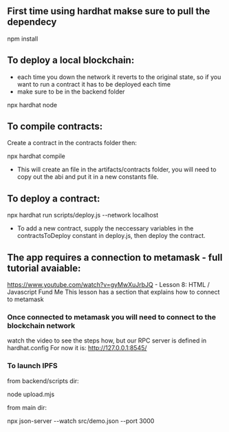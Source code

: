 ## First time using hardhat makse sure to pull the dependecy

npm install

## To deploy a local blockchain:
- each time you down the network it reverts to the original state, so if you want to run a contract it has to be deployed each time
- make sure to be in the backend folder

npx hardhat node

## To compile contracts:
Create a contract in the contracts folder then:

npx hardhat compile

- This will create an file in the artifacts/contracts folder, you will need to copy out the abi and put it in a new constants file.

## To deploy a contract:

npx hardhat run scripts/deploy.js --network localhost

- To add a new contract, supply the neccessary variables in the contractsToDeploy constant in deploy.js, then deploy the contract.

## The app requires a connection to metamask - full tutorial avaiable:
https://www.youtube.com/watch?v=gyMwXuJrbJQ  - Lesson 8: HTML / Javascript Fund Me 
This lesson has a section that explains how to connect to metamask

### Once connected to metamask you will need to connect to the blockchain network 
watch the video to see the steps how, but our RPC server is defined in hardhat.config
For now it is:
http://127.0.0.1:8545/ 

### To launch IPFS
from backend/scripts dir:

node upload.mjs

from main dir:

npx json-server --watch src/demo.json --port 3000